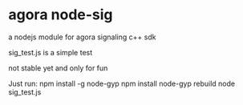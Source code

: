 # agora node-sig
a nodejs module for agora signaling c++ sdk

sig_test.js is a simple test

not stable yet and only for fun

Just run:
npm install -g node-gyp
npm install
node-gyp rebuild
node sig_test.js
